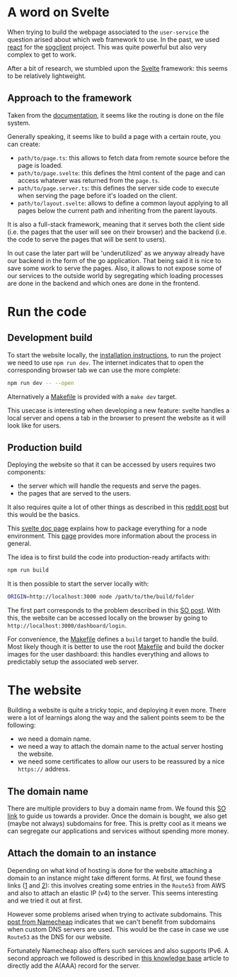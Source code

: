 # A word on Svelte

When trying to build the webpage associated to the `user-service` the question arised about which web framework to use. In the past, we used [react](https://react.dev/learn) for the [sogclient](https://github.com/Knoblauchpilze/sogclient) project. This was quite powerful but also very complex to get to work.

After a bit of research, we stumbled upon the [Svelte](https://kit.svelte.dev/docs/introduction) framework: this seems to be relatively lightweight.

## Approach to the framework

Taken from the [documentation](https://kit.svelte.dev/docs/routing#page-page-svelte), it seems like the routing is done on the file system.

Generally speaking, it seems like to build a page with a certain route, you can create:

- `path/to/page.ts`: this allows to fetch data from remote source before the page is loaded.
- `path/to/page.svelte`: this defines the html content of the page and can access whatever was returned from the `page.ts`.
- `path/to/page.server.ts`: this defines the server side code to execute when serving the page before it's loaded on the client.
- `path/to/layout.svelte`: allows to define a common layout applying to all pages below the current path and inheriting from the parent layouts.

It is also a full-stack framework, meaning that it serves both the client side (i.e. the pages that the user will see on their browser) and the backend (i.e. the code to serve the pages that will be sent to users).

In out case the later part will be 'underutilized' as we anyway already have our backend in the form of the go application. That being said it is nice to save some work to serve the pages. Also, it allows to not expose some of our services to the outside world by segregating which loading processes are done in the backend and which ones are done in the frontend.

# Run the code

## Development build

To start the website locally, the [installation instructions](https://kit.svelte.dev/docs/creating-a-project), to run the project we need to use `npm run dev`. The internet indicates that to open the corresponding browser tab we can use the more complete:

```bash
npm run dev -- --open
```

Alternatively a [Makefile](user-dashboard/Makefile) is provided with a `make dev` target.

This usecase is interesting when developing a new feature: svelte handles a local server and opens a tab in the browser to present the website as it will look like for users.

## Production build

Deploying the website so that it can be accessed by users requires two components:

- the server which will handle the requests and serve the pages.
- the pages that are served to the users.

It also requires quite a lot of other things as described in this [reddit post](https://www.reddit.com/r/webdev/s/gEqYH5T0pg) but this would be the basics.

This [svelte doc page](https://kit.svelte.dev/docs/adapter-node) explains how to package everything for a node environment. This [page](https://kit.svelte.dev/docs/adapters) provides more information about the process in general.

The idea is to first build the code into production-ready artifacts with:

```bash
npm run build
```

It is then possible to start the server locally with:

```bash
ORIGIN=http://localhost:3000 node /path/to/the/build/folder
```

The first part corresponds to the problem described in this [SO post](https://stackoverflow.com/questions/73790956/cross-site-post-form-submissions-are-forbidden). With this, the website can be accessed locally on the browser by going to `http://localhost:3000/dashboard/login`.

For convenience, the [Makefile](user-dashboard/Makefile) defines a `build` target to handle the build. Most likely though it is better to use the root [Makefile](/Makefile) and build the docker images for the user dashboard: this handles everything and allows to predictably setup the associated web server.

# The website

Building a website is quite a tricky topic, and deploying it even more. There were a lot of learnings along the way and the salient points seem to be the following:

- we need a domain name.
- we need a way to attach the domain name to the actual server hosting the website.
- we need some certificates to allow our users to be reassured by a nice `https://` address.

## The domain name

There are multiple providers to buy a domain name from. We found this [SO link](https://webmasters.stackexchange.com/questions/8804/where-is-the-best-place-to-buy-domain-names-and-how-much-should-i-pay) to guide us towards a provider. Once the domain is bought, we also get (maybe not always) subdomains for free. This is pretty cool as it means we can segregate our applications and services without spending more money.

## Attach the domain to an instance

Depending on what kind of hosting is done for the website attaching a domain to an instance might take different forms. At first, we found these links ([1](https://medium.com/@yashpatel007/how-to-connect-your-amazon-ec2-instance-with-a-domain-name-80ad8959078) and [2](https://techgenix.com/namecheap-aws-ec2-linux/)): this involves creating some entries in the `Route53` from AWS and also to attach an elastic IP (v4) to the server. This seems interesting and we tried it out at first.

However some problems arised when trying to activate subdomains. This [post from Namecheap](https://www.namecheap.com/support/knowledgebase/article.aspx/9776/2237/how-to-create-a-subdomain-for-my-domain/) indicates that we can't benefit from subdomains when custom DNS servers are used. This would be the case in case we use `Route53` as the DNS for our website.

Fortunately Namecheap also offers such services and also supports IPv6. A second approach we followed is described in [this knowledge base](https://www.namecheap.com/support/knowledgebase/article.aspx/434/2237/how-do-i-set-up-host-records-for-a-domain/) article to directly add the A(AAA) record for the server.
